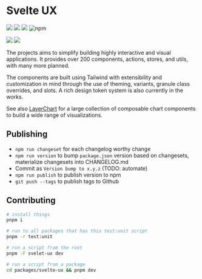 # Svelte UX

![](https://img.shields.io/github/license/techniq/svelte-ux?style=flat)
[![](https://img.shields.io/github/actions/workflow/status/techniq/svelte-ux/ci.yml?style=flat)](https://github.com/techniq/svelte-ux/actions/workflows/ci.yml)
[![](https://img.shields.io/npm/v/svelte-ux?style=flat)](https://www.npmjs.com/package/svelte-ux)
![npm](https://img.shields.io/npm/dw/svelte-ux?style=flat&color=orange)

![](https://img.shields.io/github/license/svelte-ux?style=flat)
[![](https://dcbadge.vercel.app/api/server/697JhMPD3t?style=flat)](https://discord.gg/697JhMPD3t)

The projects aims to simplify building highly interactive and visual applications. It provides over 200 components, actions, stores, and utils, with many more planned.

The components are built using Tailwind with extensibility and customization in mind through the use of theming, variants, granule class overrides, and slots. A rich design token system is also currently in the works.

See also [LayerChart](https://layerchart.com) for a large collection of composable chart components to build a wide range of visualizations.

## Publishing

- `npm run changeset` for each changelog worthy change
- `npm run version` to bump `package.json` version based on changesets, materialize changesets into CHANGELOG.md
- Commit as `Version bump to x.y.z` (TODO: automate)
- `npm run publish` to publish version to npm
- `git push --tags` to publish tags to Github

## Contributing

```bash
# install things
pnpm i

# run to all packages that has this test:unit script
pnpm -r test:unit

# run a script from the root
pnpm -F svelet-ux dev

# run a script from a package
cd packages/svelte-ux && pnpm dev
```
